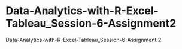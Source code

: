 # Data-Analytics-with-R-Excel-Tableau_Session-6-Assignment2
Data-Analytics-with-R-Excel-Tableau_Session-6-Assignment 2
